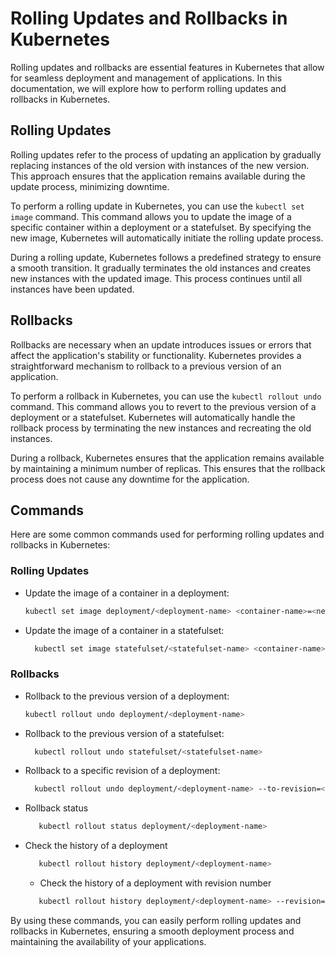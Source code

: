 # Rolling Updates and Rollbacks in Kubernetes

Rolling updates and rollbacks are essential features in Kubernetes that allow for seamless deployment and management of applications. In this documentation, we will explore how to perform rolling updates and rollbacks in Kubernetes.

## Rolling Updates

Rolling updates refer to the process of updating an application by gradually replacing instances of the old version with instances of the new version. This approach ensures that the application remains available during the update process, minimizing downtime.

To perform a rolling update in Kubernetes, you can use the `kubectl set image` command. This command allows you to update the image of a specific container within a deployment or a statefulset. By specifying the new image, Kubernetes will automatically initiate the rolling update process.

During a rolling update, Kubernetes follows a predefined strategy to ensure a smooth transition. It gradually terminates the old instances and creates new instances with the updated image. This process continues until all instances have been updated.

## Rollbacks

Rollbacks are necessary when an update introduces issues or errors that affect the application's stability or functionality. Kubernetes provides a straightforward mechanism to rollback to a previous version of an application.

To perform a rollback in Kubernetes, you can use the `kubectl rollout undo` command. This command allows you to revert to the previous version of a deployment or a statefulset. Kubernetes will automatically handle the rollback process by terminating the new instances and recreating the old instances.

During a rollback, Kubernetes ensures that the application remains available by maintaining a minimum number of replicas. This ensures that the rollback process does not cause any downtime for the application.

## Commands

Here are some common commands used for performing rolling updates and rollbacks in Kubernetes:

### Rolling Updates

- Update the image of a container in a deployment:

  ```bash
  kubectl set image deployment/<deployment-name> <container-name>=<new-image>
  ```

- Update the image of a container in a statefulset:
  ```bash
    kubectl set image statefulset/<statefulset-name> <container-name>=<new-image>
  ```

### Rollbacks

- Rollback to the previous version of a deployment:

  ```bash
  kubectl rollout undo deployment/<deployment-name>
  ```

- Rollback to the previous version of a statefulset:

  ```bash
    kubectl rollout undo statefulset/<statefulset-name>
  ```

- Rollback to a specific revision of a deployment:

  ```bash
    kubectl rollout undo deployment/<deployment-name> --to-revision=<revision-number>
  ```

- Rollback status

  ```bash
     kubectl rollout status deployment/<deployment-name>
  ```

- Check the history of a deployment

  ```bash
     kubectl rollout history deployment/<deployment-name>
  ```

  - Check the history of a deployment with revision number

  ```bash
     kubectl rollout history deployment/<deployment-name> --revision=<revision-number>
  ```

By using these commands, you can easily perform rolling updates and rollbacks in Kubernetes, ensuring a smooth deployment process and maintaining the availability of your applications.
